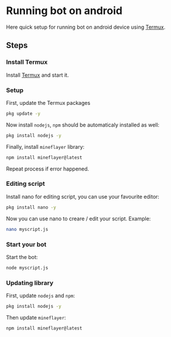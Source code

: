 # Running bot on android

Here quick setup for running bot on android device using [Termux](https://termux.com/).

## Steps

### Install Termux

Install [Termux](https://termux.com/) and start it.

### Setup

First, update the Termux packages

```bash
pkg update -y
```

Now install `nodejs`, `npm` should be automaticaly installed as well:

```bash
pkg install nodejs -y
```

Finally, install `mineflayer` library:

```bash
npm install mineflayer@latest
```

Repeat process if error happened.

### Editing script

Install nano for editing script, you can use your favourite editor:

```bash
pkg install nano -y
```

Now you can use nano to creare / edit your script. Example:

```bash
nano myscript.js
```

### Start your bot

Start the bot:

```bash
node myscript.js
```

### Updating library

First, update `nodejs` and `npm`:

```bash
pkg install nodejs -y
```

Then update `mineflayer`:

```bash
npm install mineflayer@latest
```
